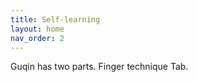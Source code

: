 ```yaml
---
title: Self-learning
layout: home
nav_order: 2
---
```


Guqin has two parts.
Finger technique
Tab.


